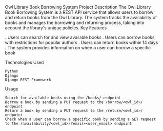 Owl Library Book Borrowing System
Project Description
The Owl Library Book Borrowing System is a REST API service that allows users to borrow and return books from the Owl Library. The system tracks the availability of books and manages the borrowing and returning process, taking into account the library's unique policies.
Key Features

   . Users can search for and view available books
   . Users can borrow books, with restrictions for popular authors
   . Users can return books within 14 days
   . The system provides information on when a user can borrow a specific book

Technologies Used

    Python
    Django
    Django REST Framework

Usage

    Search for available books using the /books/ endpoint
    Borrow a book by sending a PUT request to the /borrow/<owl_id>/ endpoint
    Return a book by sending a PUT request to the /return/<owl_id>/ endpoint
    Check when a user can borrow a specific book by sending a GET request to the /availability/<owl_id>/?email=<user_email> endpoint
